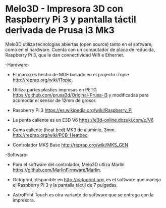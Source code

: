 # Melo3D - Impresora 3D con Raspberry Pi 3 y pantalla táctil derivada de Prusa i3 Mk3

Melo3D utiliza tecnologias abiertas (open source) tanto en el software, como en el hardware. Cuenta con un computador de placa de reducida, Raspberry Pi 3, que le dan connectividad Wifi e Ethernet. 

-Hardware-

- El marco es hecho de MDF basado en el projecto iTopie http://reprap.org/wiki/ITopie. 

- Utiliza partes plastics impresas en PETG https://github.com/prusa3d/Original-Prusa-i3 y modificadas para acomodar el sensor de 12mm de grosor.

- Raspberry Pi 3 https://es.wikipedia.org/wiki/Raspberry_Pi

- La punta caliente es un E3D V6 https://e3d-online.dozuki.com/c/V6

- Cama caliente (heat bed) MK3 de aluminio, 3mm. http://reprap.org/wiki/PCB_Heatbed

- Controlador MKS Base http://reprap.org/wiki/MKS_GEN


-Software-

- Para el software del controlador, Melo3D utliza Marlin https://github.com/MarlinFirmware/Marlin. 

- Octoprint, disponible en http://octoprint.org, es el software que maneja el Raspberry Pi 3 y la pantalla táctil de 7 pulgadas. 

- AstroPrint Touch es otra variante de software que se entrega con la impresora.
